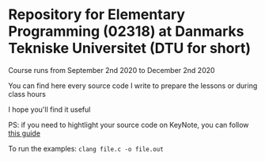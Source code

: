 # Repository for Elementary Programming (02318) at Danmarks Tekniske Universitet (DTU for short)

Course runs from September 2nd 2020 to December 2nd 2020

You can find here every source code I write to prepare the lessons or during class hours

I hope you'll find it useful

PS: if you need to hightlight your source code on KeyNote, you can follow [this guide](https://gist.github.com/jimbojsb/1630790)

To run the examples:
`clang file.c -o file.out`
